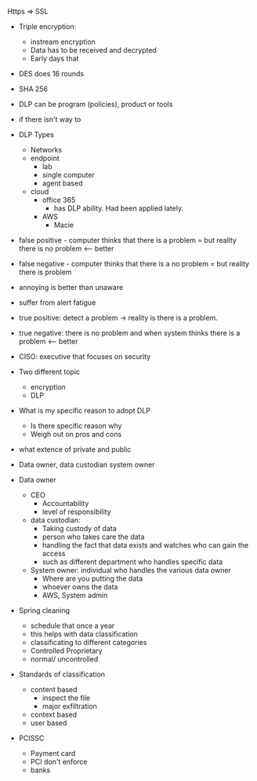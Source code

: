 Https => SSL

- Triple encryption: 
    - instream encryption
    - Data has to be received and decrypted
    - Early days that 
- DES does 16 rounds
- SHA 256 
- DLP can be program (policies), product or tools
- if there isn't way to 
- DLP Types
    - Networks
    - endpoint
        - lab
        - single computer
        - agent based
    - cloud
        - office 365
            - has DLP ability. Had been applied lately.
        - AWS
            - Macie
- false positive - computer thinks that there is a problem = but reality there is no problem <-- better
- false negative - computer thinks that there is a no problem = but reality there is problem

- annoying is better than unaware

- suffer from alert fatigue

- true positive: detect a problem -> reality is there is a problem.
- true negative: there is no problem and when system thinks there is a problem <-- better
- CISO: executive that focuses on security
- Two different topic
    - encryption
    - DLP
- What is my specific reason to adopt DLP
    - Is there specific reason why
    - Weigh out on pros and cons
- what extence of private and public
- Data owner, data custodian system owner 
- Data owner
    - CEO 
        - Accountability
        - level of responsibility
    - data custodian:
        - Taking custody of data
        - person who takes care the data 
        - handling the fact that data exists and watches who can gain the access
        - such as different department who handles specific data 
    - System owner: individual who handles the various data owner
        - Where are you putting the data
        - whoever owns the data 
        - AWS, System admin
- Spring cleaning
    - schedule that once a year
    - this helps with data classification
    - classificating to different categories
    - Controlled Proprietary
    - normal/ uncontrolled
- Standards of classification
    - content based
        - inspect the file
        - major exfiltration
    - context based
    - user based
- PCISSC
    - Payment card
    - PCI don't enforce
    - banks